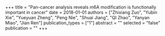+++
title = "Pan-cancer analysis reveals m6A modification is functionally important in cancer"
date = 2018-01-01
authors = ["Zhixiang Zuo", "Yubin Xie", "Yueyuan Zheng", "Peng Nie", "Shuai Jiang", "QI Zhao", "Yanyan Miao", "Jian Ren"]
publication_types = ["1"]
abstract = ""
selected = "false"
publication = ""
+++

